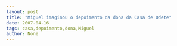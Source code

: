 ```yaml
---
layout: post
title: "Miguel imaginou o depoimento da dona da Casa de Odete"
date: 2007-04-16
tags: casa,depoimento,dona,Miguel
author: None
---
```

 